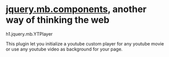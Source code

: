 
[jquery.mb.components](http://pupunzi.com/), another way of thinking the web
================================

h1.jquery.mb.YTPlayer

This plugin let you initialize a youtube custom player for any youtube movie or use any youtube video as background for your page.